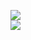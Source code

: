 [![](https://img.shields.io/badge/Made%20With-Github%20Spray-lightgrey.svg?style=for-the-badge&logo=github)](https://github.com/Annihil/github-spray#31832)  
[![](https://i.imgur.com/2DrTn0Z.gif)](https://github.com/Annihil/github-spray)
